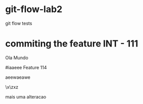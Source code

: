 # git-flow-lab2
git flow tests

# commiting the feature INT - 111
Ola Mundo

#iaaeee
Feature 114

aeewaeawe

\x\zxz

mais uma alteracao

